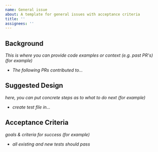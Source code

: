 ```yaml
---
name: General issue
about: A template for general issues with acceptance criteria
title: ''
assignees: ''
---
```

<!-- < < < < < < < < < < < < < < < < < < < < < < < < < < < < < < < < < ☺
v                               ✰  Thanks for creating an issue! ✰    
☺ > > > > > > > > > > > > > > > > > > > > > > > > > > > > > > > > >  -->
## Background
*This is where you can provide code examples or context (e.g. past PR's)*
*(for example)*
- *The following PRs contributed to...*

## Suggested Design
*here, you can put concrete steps as to what to do next*
*(for example)*
- *create test file in...*

## Acceptance Criteria
*goals & criteria for success*
*(for example)*
- *all existing and new tests should pass*
